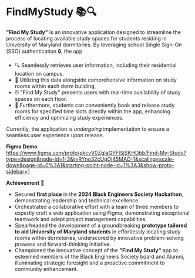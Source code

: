 # FindMyStudy 📚🔍
**"Find My Study"** is an innovative application designed to streamline the process of locating available study spaces for students residing in University of Maryland dormitories. 
By leveraging school Single Sign-On (SSO) authentication 🔒, the app 
  - 🔍 Seamlessly retrieves user information, including their residential location on campus. 
  - 🏢 Utilizing this data alongside comprehensive information on study rooms within each dorm building,
  - ⏰ "Find My Study" presents users with real-time availability of study spaces on each floor.
  - 📅 Furthermore, students can conveniently book and release study rooms for specified time slots directly within the app, enhancing efficiency and optimizing study experiences.

Currently, the application is _undergoing_ implementation to ensure a seamless user experience upon release.

**Figma Demo**
https://www.figma.com/proto/pkcvV0ZgIaGYFlSjSKHDbb/Find-My-Study?type=design&node-id=1-3&t=RYno32cUgOj45MAO-1&scaling=scale-down&page-id=0%3A1&starting-point-node-id=1%3A3&show-proto-sidebar=1

**Achievement**  🚀
- Secured **first place** in the **2024 Black Engineers Society Hackathon**, demonstrating leadership and technical excellence.
- Orchestrated a collaborative effort with a team of three members to expertly craft a web application using Figma, demonstrating exceptional teamwork and adept project management capabilities.
- Spearheaded the development of a groundbreaking **prototype tailored to aid University of Maryland students** in effortlessly locating study rooms within dormitories, underscored by innovative problem-solving prowess and forward-thinking initiative.
- Championed the innovative concept of the **"Find My Study"** app to esteemed members of the Black Engineers Society board and Alumni, illuminating strategic foresight and a proactive commitment to community enhancement.
